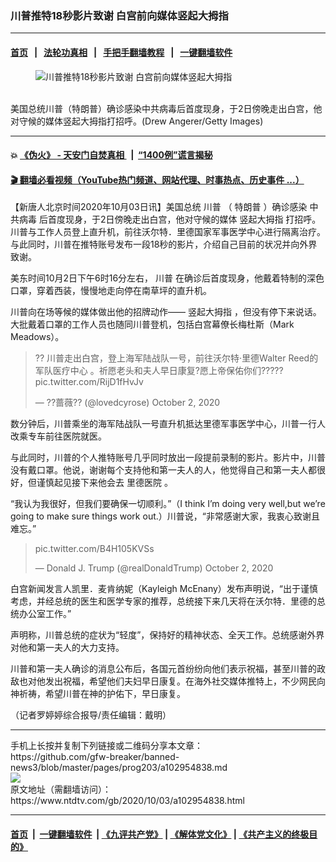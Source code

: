 ### 川普推特18秒影片致谢 白宫前向媒体竖起大拇指
------------------------

#### [首页](https://github.com/gfw-breaker/banned-news3/blob/master/README.md) &nbsp;&nbsp;|&nbsp;&nbsp; [法轮功真相](https://github.com/begood0513/basic/blob/master/README.md)  &nbsp;&nbsp;|&nbsp;&nbsp; [手把手翻墙教程](https://github.com/gfw-breaker/guides/wiki)  &nbsp;&nbsp;|&nbsp;&nbsp; [一键翻墙软件](https://github.com/gfw-breaker/nogfw/blob/master/README.md)  



<div><div class="featured_image">
 <figure>
  <img alt="川普推特18秒影片致谢 白宫前向媒体竖起大拇指" src="https://i.ntdtv.com/assets/uploads/2020/10/GettyImages-1228855086-1-1-800x450.jpg"/>
 </figure><br/>
 <span class="caption">
  美国总统川普（特朗普）确诊感染中共病毒后首度现身，于2日傍晚走出白宫，他对守候的媒体竖起大拇指打招呼。(Drew Angerer/Getty Images)
 </span>
</div>
</div><hr/>

#### 💥 [《伪火》 - 天安门自焚真相 ](http://158.247.195.190:10000/videos/blog/weihuo.html)&nbsp; |&nbsp; [“1400例”谎言揭秘  ](http://158.247.195.190:10000/videos/blog/jiexi1400.html)

#### [ 🎬  翻墙必看视频（YouTube热门频道、网站代理、时事热点、历史事件 ...）](https://github.com/gfw-breaker/links/blob/master/banned.md)

<div><div class="post_content" itemprop="articleBody">
 <p>
  【新唐人北京时间2020年10月03日讯】美国总统
  <ok href="https://www.ntdtv.com/gb/川普.htm">
   川普
  </ok>
  （
  <ok href="https://www.ntdtv.com/gb/特朗普.htm">
   特朗普
  </ok>
  ）确诊感染
  <ok href="https://www.ntdtv.com/gb/中共病毒.htm">
   中共病毒
  </ok>
  后首度现身，于2日傍晚走出白宫，他对守候的媒体
  <ok href="https://www.ntdtv.com/gb/竖起大拇指.htm">
   竖起大拇指
  </ok>
  打招呼。川普与工作人员登上直升机，前往沃尔特．里德国家军事医学中心进行隔离治疗。与此同时，川普在推特账号发布一段18秒的影片，介绍自己目前的状况并向外界致谢。
 </p>
 <p>
  美东时间10月2日下午6时16分左右，
  <ok href="https://www.ntdtv.com/gb/川普.htm">
   川普
  </ok>
  在确诊后首度现身，他戴着特制的深色口罩，穿着西装，慢慢地走向停在南草坪的直升机。
 </p>
 <p>
  川普向在场等候的媒体做出他的招牌动作——
  <ok href="https://www.ntdtv.com/gb/竖起大拇指.htm">
   竖起大拇指
  </ok>
  ，但没有停下来说话。大批戴着口罩的工作人员也随同川普登机，包括白宫幕僚长梅杜斯（Mark Meadows）。
 </p>
 <blockquote class="twitter-tweet">
  <p dir="ltr" lang="zh">
   ?? 川普走出白宫，登上海军陆战队一号，前往沃尔特·里德Walter Reed的军队医疗中心 。祈愿老头和夫人早日康复?愿上帝保佑你们?????
   <ok href="https://t.co/RijD1fHvJv">
    pic.twitter.com/RijD1fHvJv
   </ok>
  </p>
  <p>
   — ??蔷薇?? (@lovedcyrose)
   <ok href="https://twitter.com/lovedcyrose/status/1312162260131872769?ref_src=twsrc%5Etfw">
    October 2, 2020
   </ok>
  </p>
 </blockquote>
 <p>
  <script async="" charset="utf-8" src="https://platform.twitter.com/widgets.js">
  </script>
 </p>
 <p>
 </p>
 <p>
  数分钟后，川普乘坐的海军陆战队一号直升机抵达里德军事医学中心，川普一行人改乘专车前往医院就医。
 </p>
 <p>
  与此同时，川普的个人推特账号几乎同时放出一段提前录制的影片。影片中，川普没有戴口罩。他说，谢谢每个支持他和第一夫人的人，他觉得自己和第一夫人都很好，但谨慎起见接下来他会去
  <ok href="https://www.ntdtv.com/gb/里德医院.htm">
   里德医院
  </ok>
  。
 </p>
 <p>
  “我认为我很好，但我们要确保一切顺利。”（I think I’m doing very well,but we’re going to make sure things work out.）川普说，“非常感谢大家，我衷心致谢且难忘。”
 </p>
 <blockquote class="twitter-tweet">
  <p dir="ltr" lang="und">
   <ok href="https://t.co/B4H105KVSs">
    pic.twitter.com/B4H105KVSs
   </ok>
  </p>
  <p>
   — Donald J. Trump (@realDonaldTrump)
   <ok href="https://twitter.com/realDonaldTrump/status/1312158400352972800?ref_src=twsrc%5Etfw">
    October 2, 2020
   </ok>
  </p>
 </blockquote>
 <p>
  <script async="" charset="utf-8" src="https://platform.twitter.com/widgets.js">
  </script>
 </p>
 <p>
 </p>
 <p>
  白宫新闻发言人凯里．麦肯纳妮（Kayleigh McEnany）发布声明说，“出于谨慎考虑，并经总统的医生和医学专家的推荐，总统接下来几天将在沃尔特．里德的总统办公室工作。”
 </p>
 <p>
  声明称，川普总统的症状为“轻度”，保持好的精神状态、全天工作。总统感谢外界对他和第一夫人的大力支持。
 </p>
 <p>
  川普和第一夫人确诊的消息公布后，各国元首纷纷向他们表示祝福，甚至川普的政敌也对他发出祝福，希望他们夫妇早日康复。在海外社交媒体推特上，不少网民向神祈祷，希望川普在神的护佑下，早日康复。
 </p>
 <p>
  （记者罗婷婷综合报导/责任编辑：戴明）
 </p>
 <div class="single_ad">
 </div>
</div>
</div>
<hr/>
手机上长按并复制下列链接或二维码分享本文章：<br/>
https://github.com/gfw-breaker/banned-news3/blob/master/pages/prog203/a102954838.md <br/>
<a href='https://github.com/gfw-breaker/banned-news3/blob/master/pages/prog203/a102954838.md'><img src='https://github.com/gfw-breaker/banned-news3/blob/master/pages/prog203/a102954838.md.png'/></a> <br/>
原文地址（需翻墙访问）：https://www.ntdtv.com/gb/2020/10/03/a102954838.html


------------------------
#### [首页](https://github.com/gfw-breaker/banned-news3/blob/master/README.md) &nbsp;|&nbsp; [一键翻墙软件](https://github.com/gfw-breaker/nogfw/blob/master/README.md) &nbsp;| [《九评共产党》](https://github.com/gfw-breaker/9ping.md/blob/master/README.md#九评之一评共产党是什么) | [《解体党文化》](https://github.com/gfw-breaker/jtdwh.md/blob/master/README.md) | [《共产主义的终极目的》](https://github.com/gfw-breaker/gczydzjmd.md/blob/master/README.md)


<img src='http://gfw-breaker.win/banned-news3/pages/prog203/a102954838.md' width='0px' height='0px'/>